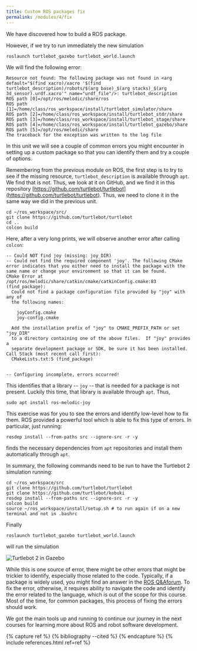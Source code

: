 ```yaml
---
title: Custom ROS packages fix
permalink: /modules/4/fix
---
```


We have discovered how to build a ROS package. 

However, if we try to run immediately the new simulation 

    roslaunch turtlebot_gazebo turtlebot_world.launch

We will find the following error:

    Resource not found: The following package was not found in <arg default="$(find xacro)/xacro '$(find turtlebot_description)/robots/$(arg base)_$(arg stacks)_$(arg 3d_sensor).urdf.xacro'" name="urdf_file"/>: turtlebot_description
    ROS path [0]=/opt/ros/melodic/share/ros
    ROS path [1]=/home/class/ros_workspace/install/turtlebot_simulator/share
    ROS path [2]=/home/class/ros_workspace/install/turtlebot_stdr/share
    ROS path [3]=/home/class/ros_workspace/install/turtlebot_stage/share
    ROS path [4]=/home/class/ros_workspace/install/turtlebot_gazebo/share
    ROS path [5]=/opt/ros/melodic/share
    The traceback for the exception was written to the log file

In this unit we will see a couple of common errors you might encounter in setting up a custom package so that you can identify them and try a couple of options.

Remembering from the previous module on ROS, the first step is to try to see if the missing resource, `turtlebot_description` is available through `apt`. We find that is not. Thus, we look at it on GitHub, and we find it in this repository [https://github.com/turtlebot/turtlebot](https://github.com/turtlebot/turtlebot). Thus, we need to clone it in the same way we did in the previous unit.

    cd ~/ros_workspace/src/
    git clone https://github.com/turtlebot/turtlebot
    cd ..
    colcon build

Here, after a very long prints, we will observe another error after calling `colcon`:

    -- Could NOT find joy (missing: joy_DIR)
    -- Could not find the required component 'joy'. The following CMake error indicates that you either need to install the package with the same name or change your environment so that it can be found.
    CMake Error at /opt/ros/melodic/share/catkin/cmake/catkinConfig.cmake:83 (find_package):
      Could not find a package configuration file provided by "joy" with any of
      the following names:
    
        joyConfig.cmake
        joy-config.cmake
    
      Add the installation prefix of "joy" to CMAKE_PREFIX_PATH or set "joy_DIR"
      to a directory containing one of the above files.  If "joy" provides a
      separate development package or SDK, be sure it has been installed.
    Call Stack (most recent call first):
      CMakeLists.txt:5 (find_package)
    
    
    -- Configuring incomplete, errors occurred!
    

This identifies that a library -- `joy` -- that is needed for a package is not present. Luckily this time, that library is available through `apt`. Thus,

    sudo apt install ros-melodic-joy

This exercise was for you to see the errors and identify low-level how to fix them. ROS provided a powerful tool which is able to fix this type of errors. In particular, just running:

    rosdep install --from-paths src --ignore-src -r -y

finds the necessary dependencies from `apt` repositories and install them automatically through `apt`.

In summary, the following commands need to be run to have the Turtlebot 2 simulation running:

    cd ~/ros_workspace/src
    git clone https://github.com/turtlebot/turtlebot
    git clone https://github.com/turtlebot/kobuki
    rosdep install --from-paths src --ignore-src -r -y
    colcon build
    source ~/ros_workspace/install/setup.sh # to run again if on a new terminal and not in .bashrc

Finally

    roslaunch turtlebot_gazebo turtlebot_world.launch

will run the simulation

![Turtlebot 2 in Gazebo](/img/turtlebot-gazebo.png)

While this is one source of error, there might be other errors that might be trickier to identify, especially those related to the code. Typically, if a package is widely used, you might find an answer in the [ROS Q&Aforum](https://answers.ros.org/questions/). To fix the error, otherwise, it requires ability to navigate the code and identify the error related to the language, which is out of the scope for this course. Most of the time, for common packages, this process of fixing the errors should work.


We got the main tools up and running to continue our journey in the next courses for learning more about ROS and robot software development. 

{% capture ref %}
{% bibliography --cited %}
{% endcapture %}
{% include references.html ref=ref %}
